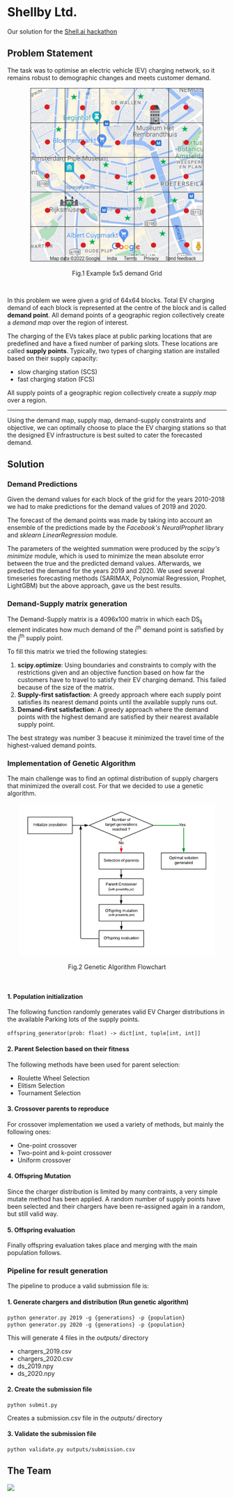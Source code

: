 # Shellby Ltd.
Our solution for the [Shell.ai hackathon](https://www.hackerearth.com/challenges/competitive/shellai-hackathon-2022/)


## Problem Statement

The task was to optimise an electric vehicle (EV) charging network, so it remains robust to demographic changes and meets customer demand.

<p align='center'>
  <img src="dataset/assets/grid.png" alt="Example grid" style="height: 400px; width:400px;"/>
</p>
<p align='center'>
Fig.1 Example 5x5 demand Grid
</p>
<br>

In this problem we were given a grid of 64x64 blocks. Total EV charging demand of each block is represented at the centre of the block and is called **demand point**. All demand points of a geographic region collectively create a *demand map* over the region of interest.

The charging of the EVs takes place at public parking locations that are predefined and have a fixed number of parking slots. These locations are called **supply points**. Typically, two types of charging station are installed based on their supply capacity:
- slow charging station (SCS)
- fast charging station (FCS)

All supply points of a geographic 
region collectively create a *supply map* over a region.

---

Using the demand map, supply map, demand-supply constraints and objective, we can optimally choose to place the EV charging stations so that the designed EV infrastructure is best suited to cater the forecasted demand.

## Solution

### Demand Predictions
Given the demand values for each block of the grid for the years 2010-2018 we had to make predictions for the demand values of 2019 and 2020.

The forecast of the demand points was made by taking into account an ensemble of the predictions made by the *Facebook's NeuralProphet* library and *sklearn LinearRegression* module.

The parameters of the weighted summation were produced by the *scipy's minimize* module, which is used to minimize the mean absolute error between the true and the predicted demand values. Afterwards, we predicted the demand for the years 2019 and 2020. We used several timeseries forecasting methods (SARIMAX, Polynomial Regression, Prophet, LightGBM) but the above approach, gave us the best results.


### Demand-Supply matrix generation
The Demand-Supply matrix is a 4096x100 matrix in which each DS<sub>ij</sub> element indicates how much demand of the i<sup>th</sup> demand point is satisfied by the j<sup>th</sup> supply point.

To fill this matrix we tried the following stategies:
1. **scipy.optimize**: Using boundaries and constraints to comply with the restrictions given and an objective function based on how far the customers have to travel to satisfy their EV charging demand. This failed because of the size of the matrix.
1. **Supply-first satisfaction**: A greedy approach where each supply point satisfies its nearest demand points until the available supply runs out.
1. **Demand-first satisfaction**: A greedy approach where the demand points with the highest demand are satisfied by their nearest available supply point.

The best strategy was number 3 beacuse it minimized the travel time of the highest-valued demand points.

### Implementation of Genetic Algorithm
The main challenge was to find an optimal distribution of supply chargers that minimized the overall cost. For that we decided to use a genetic algorithm.

<p align='center'>
  <img src="dataset/assets/GA.png" alt="Genetic Algorithm" style="height: 350px; width:450px;"/>
</p>
<p align='center'>
Fig.2 Genetic Algorithm Flowchart
</p>
<br>

#### 1. Population initialization
The following function randomly generates valid EV Charger distributions in the available Parking lots of the supply points.

`
offspring_generator(prob: float) -> dict[int, tuple[int, int]]
`
#### 2. Parent Selection based on their fitness
The following methods have been used for parent selection:
* Roulette Wheel Selection
* Elitism Selection
* Tournament Selection

#### 3. Crossover parents to reproduce
For crossover implementation we used a variety of methods, but mainly the following ones:
* One-point crossover
* Two-point and k-point crossover
* Uniform crossover

#### 4. Offspring Mutation
Since the charger distribution is limited by many contraints, a very simple mutate method has been applied. A random number of supply points have been selected and their chargers have been re-assigned again in a random, but still valid way.

#### 5. Offspring evaluation
Finally offspring evaluation takes place and merging with the main population follows. 

### Pipeline for result generation
The pipeline to produce a valid submission file is:

#### 1. Generate chargers and distribution (Run genetic algorithm)
```
python generator.py 2019 -g {generations} -p {population}
python generator.py 2020 -g {generations} -p {population}
```
This will generate 4 files in the *outputs/* directory
- chargers_2019.csv
- chargers_2020.csv
- ds_2019.npy
- ds_2020.npy

#### 2. Create the submission file
```
python submit.py
```
Creates a submission.csv file in the *outputs/* directory

#### 3. Validate the submission file
```
python validate.py outputs/submission.csv
```

## The Team
<a href = "https://github.com/xanthoko/Shell-AI/graphs/contributors">
  <img src = "https://contrib.rocks/image?repo = xanthoko/Shell-AI"/>
</a>

